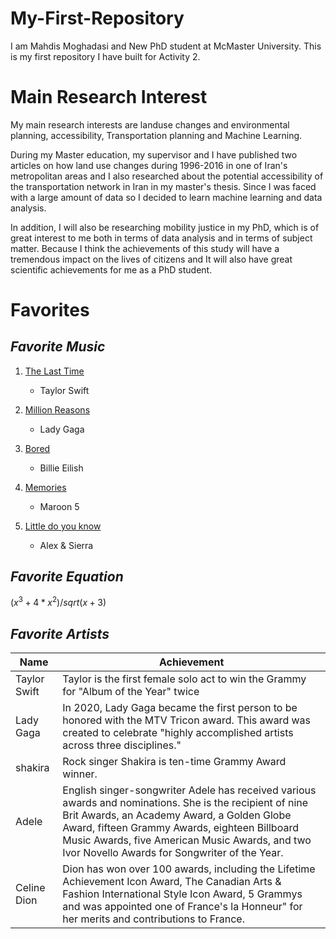 # My-First-Repository

 I am Mahdis Moghadasi and New PhD student at McMaster University. This is my first repository I have built for Activity 2.
 

# Main Research Interest

  My main research interests are landuse changes and environmental planning, accessibility, Transportation planning and Machine Learning.
  
  During my Master education, my supervisor and I have published two articles on how land use changes during 1996-2016 in one of Iran's metropolitan areas and I also researched about the potential accessibility of the transportation network in Iran in my master's thesis. Since I was faced with a large amount of data so I decided to learn machine learning and data analysis.
 
  In addition, I will also be researching mobility justice in my PhD, which is of great interest to me both in terms of data analysis and in terms of subject matter. Because I think the achievements of this study will have a tremendous impact on the lives of citizens and It will also have great scientific achievements for me as a PhD student.

# Favorites
## *Favorite Music*
1. [The Last Time](https://music.apple.com/us/album/the-last-time-feat-gary-lightbody/1440935340?i=1440935568)
   + Taylor Swift
   
2. [Million Reasons](https://music.apple.com/us/album/million-reasons/1440893782?i=1440893897)
   + Lady Gaga
   
3. [Bored](https://music.apple.com/us/album/bored/1440880821?i=1440881181)
   + Billie Eilish
   
4. [Memories](https://music.apple.com/us/album/memories/1479600900?i=1479600902)
   + Maroon 5
   
5. [Little do you know](https://music.apple.com/us/album/little-do-you-know/895611637?i=895611647)
   + Alex & Sierra
   
## *Favorite Equation*
$(x^3+4*x^2)/sqrt(x+3)$

## *Favorite Artists*
Name  | Achievement
------------- | -------------
Taylor Swift  | Taylor is the first female solo act to win the Grammy for "Album of the Year" twice
Lady Gaga  | In 2020, Lady Gaga became the first person to be honored with the MTV Tricon award. This award was created to celebrate "highly accomplished artists across three disciplines."
shakira  | Rock singer Shakira is ten-time Grammy Award winner.
Adele  | English singer-songwriter Adele has received various awards and nominations. She is the recipient of nine Brit Awards, an Academy Award, a Golden Globe Award, fifteen Grammy Awards, eighteen Billboard Music Awards, five American Music Awards, and two Ivor Novello Awards for Songwriter of the Year.
Celine Dion  | Dion has won over 100 awards, including the Lifetime Achievement Icon Award, The Canadian Arts & Fashion International Style Icon Award, 5 Grammys and was appointed one of France's la Honneur" for her merits and contributions to France.
